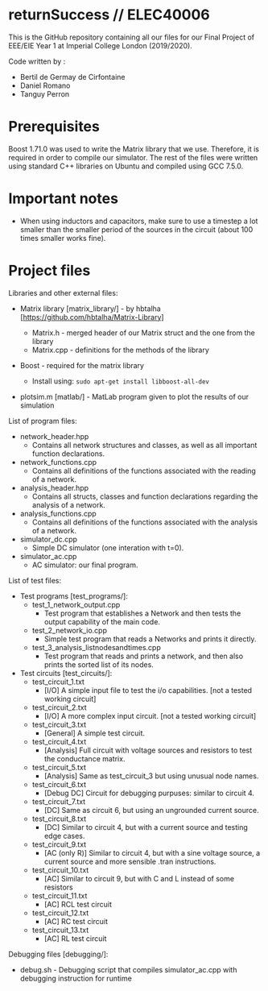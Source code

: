 # returnSuccess // ELEC40006

This is the GitHub repository containing all our files for our Final Project of EEE/EIE Year 1 at Imperial College London (2019/2020).

Code written by :
  - Bertil de Germay de Cirfontaine
  - Daniel Romano
  - Tanguy Perron


# Prerequisites

Boost 1.71.0 was used to write the Matrix library that we use. Therefore, it is required in order to compile our simulator.
The rest of the files were written using standard C++ libraries on Ubuntu and compiled using GCC 7.5.0.


# Important notes

  - When using inductors and capacitors, make sure to use a timestep a lot smaller than the smaller period of the sources in the circuit (about 100 times smaller works fine).


# Project files

Libraries and other external files:
  - Matrix library [matrix_library/] - by hbtalha [https://github.com/hbtalha/Matrix-Library]
    - Matrix.h - merged header of our Matrix struct and the one from the library
    - Matrix.cpp - definitions for the methods of the library
  - Boost - required for the matrix library
    - Install using: ```sudo apt-get install libboost-all-dev```
    
  - plotsim.m [matlab/] - MatLab program given to plot the results of our simulation

List of program files:
  - network_header.hpp
  	- Contains all network structures and classes, as well as all important function declarations.
  - network_functions.cpp	
  	- Contains all definitions of the functions associated with the reading of a network.
  - analysis_header.hpp
    - Contains all structs, classes and function declarations regarding the analysis of a network.
  - analysis_functions.cpp
    - Contains all definitions of the functions associated with the analysis of a network.
  - simulator_dc.cpp
    - Simple DC simulator (one interation with t=0).
  - simulator_ac.cpp
    - AC simulator: our final program.

List of test files:
  - Test programs [test_programs/]:
    - test\_1\_network\_output.cpp
  	  - Test program that establishes a Network and then tests the output capability of the main code.
    - test\_2\_network\_io.cpp
  	  - Simple test program that reads a Networks and prints it directly.
  	- test\_3\_analysis\_listnodesandtimes.cpp
  	  - Test program that reads and prints a network, and then also prints the sorted list of its nodes.
  - Test circuits [test_circuits/]:
	- test\_circuit\_1.txt
  	  - [I/O] A simple input file to test the i/o capabilities. [not a tested working circuit]
    - test\_circuit\_2.txt
  	  - [I/O] A more complex input circuit. [not a tested working circuit]
  	- test\_circuit\_3.txt
  	  - [General] A simple test circuit.
  	- test\_circuit\_4.txt
  	  - [Analysis] Full circuit with voltage sources and resistors to test the conductance matrix.
  	- test\_circuit\_5.txt
  	  - [Analysis] Same as test\_circuit\_3 but using unusual node names.
  	- test\_circuit\_6.txt
 	  - [Debug DC] Circuit for debugging purpuses: similar to circuit 4.
  	- test\_circuit\_7.txt
  	  - [DC] Same as circuit 6, but using an ungrounded current source.
  	- test\_circuit\_8.txt
  	  - [DC] Similar to circuit 4, but with a current source and testing edge cases.
  	- test\_circuit\_9.txt
  	  - [AC (only R)] Similar to circuit 4, but with a sine voltage source, a current source and more sensible .tran instructions.
  	- test\_circuit\_10.txt
  	  - [AC] Similar to circuit 9, but with C and L instead of some resistors 
  	- test\_circuit\_11.txt
  	  - [AC] RCL test circuit
  	- test\_circuit\_12.txt
  	  - [AC] RC test circuit
  	- test\_circuit\_13.txt
  	  - [AC] RL test circuit
  	  
Debugging files [debugging/]:
  - debug.sh - Debugging script that compiles simulator_ac.cpp with debugging instruction for runtime
